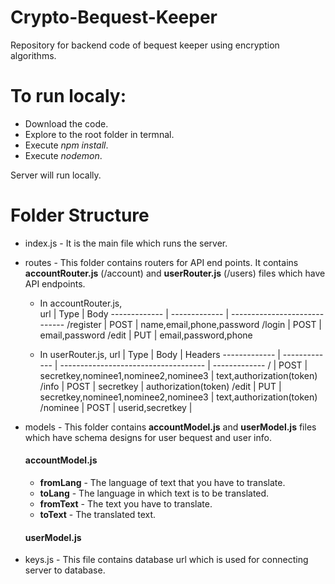 # Crypto-Bequest-Keeper
Repository for backend code of bequest keeper using encryption algorithms.

# To run localy:

   * Download the code.
   * Explore to the root folder in termnal.
   * Execute *npm install*.
   * Execute *nodemon*.

Server will run locally.

# Folder Structure

   * index.js - It is the main file which runs the server.
   * routes - This folder contains routers for API end points. It contains <b>accountRouter.js</b> (/account) and <b>userRouter.js</b> (/users) files which have API endpoints.

        * In accountRouter.js,     
                url       |   Type        |                       Body
            ------------- | ------------- | -----------------------------
             /register    | POST          | name,email,phone,password
             /login       | POST          | email,password
             /edit        | PUT           | email,password,phone
             
        * In userRouter.js,
                url       |   Type        |                       Body           |   Headers
            ------------- | ------------- | ------------------------------------ | -------------
             /            | POST          | secretkey,nominee1,nominee2,nominee3 | text,authorization(token)
             /info        | POST          | secretkey                            | authorization(token)
             /edit        | PUT           | secretkey,nominee1,nominee2,nominee3 | text,authorization(token)
             /nominee     | POST          | userid,secretkey                     |
             
   * models - This folder contains <b>accountModel.js</b> and <b>userModel.js</b> files which have schema designs for user bequest and user info.
        
        #### accountModel.js
        * <b>fromLang</b> - The language of text that you have to translate. 
        * <b>toLang</b> - The language in which text is to be translated.
        * <b>fromText</b> - The text you have to translate.
        * <b>toText</b> - The translated text.

        #### userModel.js
   * keys.js - This file contains database url which is used for connecting server to database.

